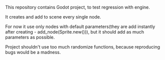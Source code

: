This repository contains Godot project, to test regression with engine.  

It creates and add to scene every single node.

For now it use only nodes with default parameters(they are add instantly after creating - add_node(Sprite.new())), but it should add as much parameters as possible.

Project shouldn't use too much randomize functions, because reproducing bugs would be a madness. 
